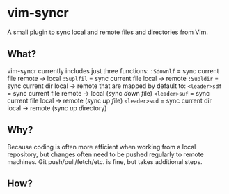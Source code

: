 # vim-syncr

A small plugin to sync local and remote files and directories from Vim.

## What?
vim-syncr currently includes just three functions:
    `:Sdownlf` = sync current file remote -> local
    `:Suplfil` = sync current file local -> remote
    `:Supldir` = sync current dir local -> remote
that are mapped by default to:
    `<leader>sdf` = sync current file remote -> local (*s*ync *d*own *f*ile)
    `<leader>suf` = sync current file local -> remote (*s*ync *u*p *f*ile)
    `<leader>sud` = sync current dir local -> remote (*s*ync *u*p *d*irectory)

## Why?
Because coding is often more efficient when working from a local repository,
but changes often need to be pushed regularly to remote machines. Git
push/pull/fetch/etc. is fine, but takes additional steps.

## How?

